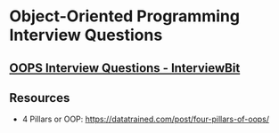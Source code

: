 # Object-Oriented Programming Interview Questions

## [OOPS Interview Questions - InterviewBit](https://www.interviewbit.com/oops-interview-questions/)

## Resources

* 4 Pillars or OOP: https://datatrained.com/post/four-pillars-of-oops/
